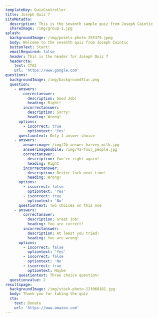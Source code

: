 ```yaml
---
templateKey: QuizController
title: Joseph Quiz 7
siteMetadta:
  description: This is the seventh sample quiz from Joseph Caintic
  shareImage: /img/group-1.jpg
splash:
  backgroundImage: /img/pexels-photo-255379.jpeg
  body: Welcome to the seventh quiz from Joseph Caintic
  buttonText: Start!
  emailRequired: false
  header: This is the header for Joseph Quiz 7
  headercta:
    text: CTA1
    url: 'https://www.google.com'
questions:
  backgroundImage: /img/backgroundStar.png
  question:
    - answers:
        correctanswer:
          description: Good Job!
          heading: Right!
        incorrectanswer:
          description: Sorry!
          heading: Wrong!
      options:
        - iscorrect: true
          optiontext: 'Yes'
      questiontext: Only 1 answer choice
    - answers:
        answerimage: /img/2b-answer-harvey_milk.jpg
        answerimagemobile: /img/4a-four_people.jpg
        correctanswer:
          description: You're right again!
          heading: Right
        incorrectanswer:
          description: Better luck next time!
          heading: Wrong!
      options:
        - iscorrect: false
          optiontext: 'Yes'
        - iscorrect: true
          optiontext: 'No'
      questiontext: Two choices on this one
    - answers:
        correctanswer:
          description: Great job!
          heading: You are correct!
        incorrectanswer:
          description: At least you tried!
          heading: You are wrong!
      options:
        - iscorrect: false
          optiontext: 'Yes'
        - iscorrect: false
          optiontext: 'No'
        - iscorrect: true
          optiontext: Maybe
      questiontext: Three choice question!
  questionvalue: 2
resultspage:
  backgroundImage: /img/stock-photo-123068181.jpg
  body: Thank you for taking the quiz
  cta:
    text: Donate
    url: 'https://www.amazon.com'
---
```


